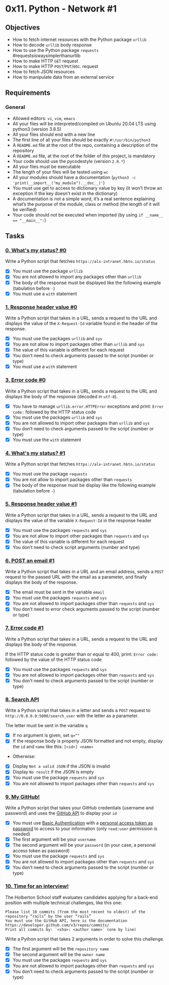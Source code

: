 # 0x11. Python - Network #1


## Objectives
- How to fetch internet resources with the Python package `urllib`
- How to decode `urllib` body response
- How to use the Python package `requests` #requestsiswaysimplerthanurllib
- How to make HTTP `GET` request
- How to make HTTP `POST`/`PUT`/etc. request
- How to fetch JSON resources
- How to manipulate data from an external service

## Requirements
### General
- Allowed editors: `vi`, `vim`, `emacs`
- All your files will be interpreted/compiled on Ubuntu 20.04 LTS using python3 (version 3.8.5)
- All your files should end with a new line
- The first line of all your files should be exactly `#!/usr/bin/python3`
- A `README.md` file at the root of the repo, containing a description of the repository
- A `README.md` file, at the root of the folder of *this* project, is mandatory
- Your code should use the pycodestyle (version `2.8.*`)
- All your files must be executable
- The length of your files will be tested using `wc`
- All your modules should have a documentation (`python3 -c 'print(__import__("my_module").__doc__)'`)
- You must use get to access to dictionary value by key (it won’t throw an exception if the key doesn’t exist in the dictionary)
- A documentation is not a simple word, it’s a real sentence explaining what’s the purpose of the module, class or method (the length of it will be verified)
- Your code should not be executed when imported (by using `if __name__ == "__main__":`)


## Tasks

### [0. What's my status? #0](./0-hbtn_status.py)
Write a Python script that fetches `https://alx-intranet.hbtn.io/status`

- [x] You must use the package `urllib`
- [x] You are not allowed to import any packages other than `urllib`
- [x] The body of the response must be displayed like the following example (tabulation before `-`)
- [x] You must use a `with` statement

### [1. Response header value #0](./1-hbtn_header.py)
Write a Python script that takes in a URL, sends a request to the URL and displays the value of the `X-Request-Id` variable found in the header of the response.

- [x] You must use the packages `urllib` and `sys`
- [x] You are not allow to import packages other than `urllib` and `sys`
- [x] The value of this variable is different for each request
- [x] You don’t need to check arguments passed to the script (number or type)
- [x] You must use a `with` statement

### [3. Error code #0](./3-error_code.py)
Write a Python script that takes in a URL, sends a request to the URL and displays the body of the response (decoded in `utf-8`).

- [x] You have to manage `urllib.error.HTTPError` exceptions and print: `Error code:` followed by the HTTP status code
- [x] You must use the packages `urllib` and `sys`
- [x] You are not allowed to import other packages than `urllib` and `sys`
- [x] You don’t need to check arguments passed to the script (number or type)
- [x] You must use the `with` statement

### [4. What's my status? #1](./4-hbtn_status.py)
Write a Python script that fetches `https://alx-intranet.hbtn.io/status`

- [x] You must use the package `requests`
- [x] You are not allow to import packages other than `requests`
- [x] The body of the response must be display like the following example (tabulation before `-`)

### [5. Response header value #1](./5-hbtn_header.py)
Write a Python script that takes in a URL, sends a request to the URL and displays the value of the variable `X-Request-Id` in the response header

- [x] You must use the packages `requests` and `sys`
- [x] You are not allow to import other packages than `requests` and `sys`
- [x] The value of this variable is different for each request
- [x] You don’t need to check script arguments (number and type)

### [6. POST an email #1](./6-post_email.py)
Write a Python script that takes in a URL and an email address, sends a `POST` request to the passed URL with the email as a parameter, and finally displays the body of the response.

- [x] The email must be sent in the variable `email`
- [x] You must use the packages `requests` and `sys`
- [x] You are not allowed to import packages other than `requests` and `sys`
- [x] You don’t need to error check arguments passed to the script (number or type)

### [7. Error code #1](./7-error_code.py)
Write a Python script that takes in a URL, sends a request to the URL and displays the body of the response.

If the HTTP status code is greater than or equal to 400, print: `Error code:` followed by the value of the HTTP status code
- [x] You must use the packages `requests` and `sys`
- [x] You are not allowed to import packages other than `requests` and `sys`
- [x] You don’t need to check arguments passed to the script (number or type)

### [8. Search API](./8-json_api.py)
Write a Python script that takes in a letter and sends a `POST` request to `http://0.0.0.0:5000/search_user` with the letter as a parameter.

The letter must be sent in the variable `q`
- [x] If no argument is given, set `q=""`
- [x] If the response body is properly JSON formatted and not empty, display the `id` and `name` like this: `[<id>] <name>`
- Otherwise:
 - [x] Display `Not a valid JSON` if the JSON is invalid
 - [x] Display `No result` if the JSON is empty
- [x] You must use the package `requests` and `sys`
- [x] You are not allowed to import packages other than `requests` and `sys`

### [9. My GitHub!](./10-my_github.py)
Write a Python script that takes your GitHub credentials (username and password) and uses the [GitHub API](https://docs.github.com/en/rest/users) to display your `id`

- [x] You must use [Basic Authentication](https://alx-intranet.hbtn.io/rltoken/VsPQfbYBgBA0PPdpdJNPIQ) with a [personal access token as password](https://alx-intranet.hbtn.io/rltoken/cQ7P5gl79x0I_3Pl3hG2hw) to access to your information (only `read:user` permission is needed)
- [x] The first argument will be your `username`
- [x] The second argument will be your `password` (in your case, a personal access token as password)
- [x] You must use the package `requests` and `sys`
- [x] You are not allowed to import packages other than `requests` and `sys`
- [x] You don’t need to check arguments passed to the script (number or type)

### [10. Time for an interview!](./100-github_commits.py)
The Holberton School staff evaluates candidates applying for a back-end position with multiple technical challenges, like this one:
```
Please list 10 commits (from the most recent to oldest) of the repository “rails” by the user “rails”
You must use the GitHub API, here is the documentation https://developer.github.com/v3/repos/commits/
Print all commits by: `<sha>: <author name>` (one by line)
```
Write a Python script that takes 2 arguments in order to solve this challenge.

- [x] The first argument will be the `repository name`
- [x] The second argument will be the `owner name`
- [x] You must use the packages `requests` and `sys`
- [x] You are not allowed to import packages other than `requests` and `sys`
- [x] You don’t need to check arguments passed to the script (number or type)